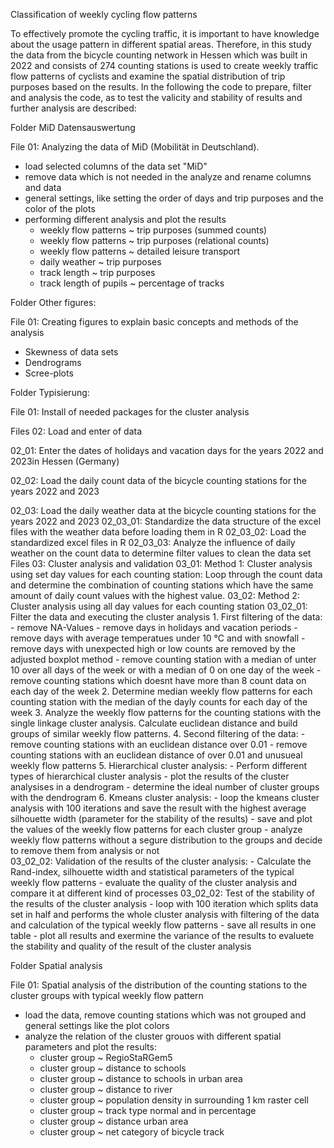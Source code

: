 Classification of weekly cycling flow patterns


To effectively promote the cycling traffic, it is important to have knowledge about the usage pattern in different spatial areas. Therefore, in this study the data from the bicycle counting
network in Hessen which was built in 2022 and consists of 274 counting stations is used to create weekly traffic flow patterns of cyclists and examine the spatial distribution of trip
purposes based on the results. In the following the code to prepare, filter and analysis the code, as to test the valicity and stability of results and further analysis are described:


Folder MiD Datensauswertung

File 01: Analyzing the data of MiD (Mobilität in Deutschland). 
   - load selected columns of the data set "MiD"
   - remove data which is not needed in the analyze and rename columns and data
   - general settings, like setting the order of days and trip purposes and the color of the plots
   - performing different analysis and plot the results
      - weekly flow patterns ~ trip purposes (summed counts)
      - weekly flow patterns ~ trip purposes (relational counts)
      - weekly flow patterns ~ detailed leisure transport
      - daily weather ~ trip purposes
      - track length ~ trip purposes
      - track length of pupils ~ percentage of tracks


Folder Other figures:

File 01: Creating figures to explain basic concepts and methods of the analysis
   - Skewness of data sets
   - Dendrograms
   - Scree-plots
     
        
Folder Typisierung:

File 01: Install of needed packages for the cluster analysis

Files 02: Load and enter of data 

   02_01: Enter the dates of holidays and vacation days for the years 2022 and 2023in Hessen (Germany)
   
   02_02: Load the daily count data of the bicycle counting stations for the years 2022 and 2023
   
   02_03: Load the daily weather data at the bicycle counting stations for the years 2022 and 2023 
      02_03_01: Standardize the data structure of the excel files with the weather data before loading them in R
      02_03_02: Load the standardized excel files in R
      02_03_03: Analyze the influence of daily weather on the count data to determine filter values to clean the data set
Files 03: Cluster analysis and validation
      03_01: Method 1: Cluster analysis using set day values for each counting station:
         Loop through the count data and determine the combination of counting stations which have the same amount of daily count values with the highest value.
      03_02: Method 2: Cluster analysis using all day values for each counting station
         03_02_01: Filter the data and executing the cluster analysis 
            1. First filtering of the data:
               - remove NA-Values
               - remove days in holidays and vacation periods
               - remove days with average temperatues under 10 °C and with snowfall
               - remove days with unexpected high or low counts are removed by the adjusted boxplot method
               - remove counting station with a median of unter 10 over all days of the week or with a median of 0 on one day of the week
               - remove counting stations which doesnt have more than 8 count data on each day of the week
            2. Determine median weekly flow patterns for each counting station with the median of the dayly counts for each day of the week
            3. Analyze the weekly flow patterns for the counting stations with the single linkage cluster analysis. 
               Calculate euclidean distance and build groups of similar weekly flow patterns.
            4. Second filtering of the data: 
               - remove counting stations with an euclidean distance over 0.01 
               - remove counting stations with an euclidean distance of over 0.01 and unusueal weekly flow patterns
            5. Hierarchical cluster analysis:
               - Perform different types of hierarchical cluster analysis
               - plot the results of the cluster analysises in a dendrogram
               - determine the ideal number of cluster groups with the dendrogram
            6. Kmeans cluster analysis:
               - loop the kmeans cluster analysis with 100 iterations and save the result with the highest average silhouette width (parameter for the stability of the results)
               - save and plot the values of the weekly flow patterns for each cluster group
               - analyze weekly flow patterns without a segure distribution to the groups and decide to remove them from analysis or not              
         03_02_02: Validation of the results of the cluster analysis:
            - Calculate the Rand-index, silhouette width and statistical parameters of the typical weekly flow patterns
            - evaluate the quality of the cluster analysis and compare it at different kind of processes
         03_02_02: Test of the stability of the results of the cluster analysis
            - loop with 100 iteration which splits data set in half and performs the whole cluster analysis with filtering of the data and calculation of the typical weekly flow patterns
            - save all results in one table
            - plot all results and exermine the variance of the results to evaluete the stability and quality of the result of the cluster analysis      


Folder Spatial analysis

File 01: Spatial analysis of the distribution of the counting stations to the cluster groups with typical weekly flow pattern
   - load the data, remove counting stations which was not grouped and general settings like the plot colors
   - analyze the relation of the cluster grouos with different spatial parameters and plot the results:
      - cluster group ~ RegioStaRGem5
      - cluster group ~ distance to schools
      - cluster group ~ distance to schools in urban area
      - cluster group ~ distance to river
      - cluster group ~ population density in surrounding 1 km raster cell
      - cluster group ~ track type normal and in percentage
      - cluster group ~ distance urban area
      - cluster group ~ net category of bicycle track
     
